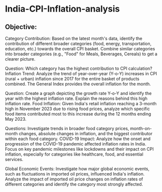 # India-CPI-Inflation-analysis

## Objective:
Category Contribution: Based on the latest month's data, identify the contribution of different broader categories (food, energy, transportation, education, etc.) towards the overall CPI basket. Combine similar categories into broader categories (e.g., "Food" for Meals, Beverages, Cereals) to get a clearer picture.

Question: Which category has the highest contribution to CPI calculation?
Inflation Trend: Analyze the trend of year-over-year (Y-o-Y) increases in CPI (rural + urban) inflation since 2017 for the entire basket of products combined. The General Index provides the overall inflation for the month.

Question: Create a graph depicting the growth rate Y-o-Y and identify the year with the highest inflation rate. Explain the reasons behind this high inflation rate.
Food Inflation: Given India's retail inflation reaching a 3-month high in November 2023 due to rising food prices, analyze which specific food items contributed most to this increase during the 12 months ending May 2023.

Questions: Investigate trends in broader food category prices, month-on-month changes, absolute changes in inflation, and the biggest contributor within each food category.
COVID-19 Impact: Analyze how the onset and progression of the COVID-19 pandemic affected inflation rates in India. Focus on key pandemic milestones like lockdowns and their impact on CPI inflation, especially for categories like healthcare, food, and essential services.

Global Economic Events: Investigate how major global economic events, such as fluctuations in imported oil prices, influenced India's inflation. Analyze the impact of imported oil price changes on inflation rates of different categories and identify the category most strongly affected.


